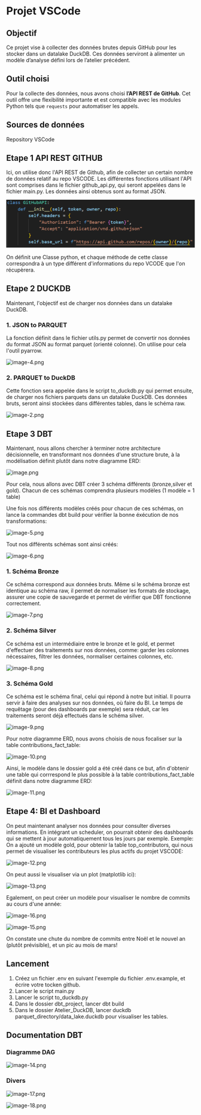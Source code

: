 # Projet VSCode

## Objectif
Ce projet vise à collecter des données brutes depuis GitHub pour les stocker dans un datalake DuckDB. Ces données serviront à alimenter un modèle d’analyse défini lors de l’atelier précédent.

## Outil choisi
Pour la collecte des données, nous avons choisi **l’API REST de GitHub**. Cet outil offre une flexibilité importante et est compatible avec les modules Python tels que `requests` pour automatiser les appels.

## Sources de données
Repository VSCode

## Etape 1 API REST GITHUB
Ici, on utilise donc l'API REST de Github, afin de collecter un certain nombre de données relatif au repo VSCODE. Les différentes fonctions utilisant l'API sont comprises dans le fichier github_api.py, qui seront appelées dans le fichier main.py. 
Les données ainsi obtenus sont au format JSON.

![image-3.png](images/image.png)

On définit une Classe python, et chaque méthode de cette classe correspondra à un type différent d'informations du repo VCODE que l'on récupèrera.

## Etape 2 DUCKDB
Maintenant, l'objectif est de charger nos données dans un datalake DuckDB. 

### 1. JSON to PARQUET
La fonction définit dans le fichier utils.py permet de convertir nos données du format JSON au format parquet (orienté colonne). On utilise pour cela l'outil pyarrow.

![image-4.png](attachment:image-4.png)

### 2. PARQUET to DuckDB
Cette fonction sera appelée dans le script to_duckdb.py qui permet ensuite, de charger nos fichiers parquets dans un datalake DuckDB. Ces données bruts, seront ainsi stockées dans différentes tables, dans le schéma raw.

![image-2.png](attachment:image-2.png)

## Etape 3 DBT
Maintenant, nous allons chercher à terminer notre architecture décisionnelle, en transformant nos données d'une structure brute, à la modélisation définit plutôt dans notre diagramme ERD:

![image.png](attachment:image.png)

Pour cela, nous allons avec DBT créer 3 schéma différents (bronze,silver et gold). Chacun de ces schémas comprendra plusieurs modèles (1 modèle = 1 table)

Une fois nos différents modèles créés pour chacun de ces schémas, on lance la commandes dbt build pour vérifier la bonne éxécution de nos transformations:

![image-5.png](attachment:image-5.png)

Tout nos différents schémas sont ainsi créés:

![image-6.png](attachment:image-6.png)

### 1. Schéma Bronze
Ce schéma correspond aux données bruts. Même si le schéma bronze est identique au schéma raw, il permet de normaliser les formats de stockage, assurer une copie de sauvegarde et permet de vérifier que DBT fonctionne correctement.

![image-7.png](attachment:image-7.png)

### 2. Schéma Silver
Ce schéma est un intermédiaire entre le bronze et le gold, et permet d'effectuer des traitements sur nos données, comme: garder les colonnes nécessaires, filtrer les données, normaliser certaines colonnes, etc.

![image-8.png](attachment:image-8.png)

### 3. Schéma Gold
Ce schéma est le schéma final, celui qui répond à notre but initial. Il pourra servir à faire des analyses sur nos données, où faire du BI. Le temps de requêtage (pour des dashboards par exemple) sera réduit, car les traitements seront déjà effectués dans le schéma silver.

![image-9.png](attachment:image-9.png)


Pour notre diagramme ERD, nous avons choisis de nous focaliser sur la table contributions_fact_table:

![image-10.png](attachment:image-10.png)

Ainsi, le modèle dans le dossier gold a été créé dans ce but, afin d'obtenir une table qui corrrespond le plus possible à la table contributions_fact_table définit dans notre diagramme ERD:

![image-11.png](attachment:image-11.png)


## Etape 4: BI et Dashboard

On peut maintenant analyser nos données pour consulter diverses informations. En intégrant un scheduler, on pourrait obtenir des dashboards qui se mettent à jour automatiquement tous les jours par exemple.
Exemple: On a ajouté un modèle gold, pour obtenir la table top_contributors, qui nous permet de visualiser les contributeurs les plus actifs du projet VSCODE:

![image-12.png](attachment:image-12.png)

On peut aussi le visualiser via un plot (matplotlib ici):

![image-13.png](attachment:image-13.png)


Egalement, on peut créer un modèle pour visualiser le nombre de commits au cours d'une année:

![image-16.png](attachment:image-16.png)


![image-15.png](attachment:image-15.png)

On constate une chute du nombre de commits entre Noël et le nouvel an (plutôt prévisible), et un pic au mois de mars!



## Lancement
1. Créez un fichier .env en suivant l'exemple du fichier .env.example, et écrire votre tocken github.
2. Lancer le script main.py
3. Lancer le script to_duckdb.py
4. Dans le dossier dbt_project, lancer dbt build
5. Dans le dossier Atelier_DuckDB, lancer duckdb parquet_directory/data_lake.duckdb pour visualiser les tables.

## Documentation DBT

### Diagramme DAG

![image-14.png](attachment:image-14.png)

### Divers

![image-17.png](attachment:image-17.png)

![image-18.png](attachment:image-18.png)